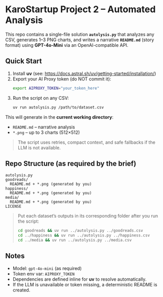 # KaroStartup Project 2 – Automated Analysis

This repo contains a single-file solution **`autolysis.py`** that analyzes any CSV, generates 1–3 PNG charts, and writes a narrative **`README.md`** (story format) using **GPT-4o-Mini** via an OpenAI-compatible API.

## Quick Start

1. Install **uv** (see: https://docs.astral.sh/uv/getting-started/installation/)
2. Export your AI Proxy token (do NOT commit it):
   ```bash
   export AIPROXY_TOKEN="your_token_here"
   ```
3. Run the script on any CSV:
   ```bash
   uv run autolysis.py /path/to/dataset.csv
   ```

This will generate in the **current working directory**:
- `README.md` – narrative analysis
- `*.png` – up to 3 charts (512×512)

> The script uses retries, compact context, and safe fallbacks if the LLM is not available.

## Repo Structure (as required by the brief)

```
autolysis.py
goodreads/
  README.md + *.png (generated by you)
happiness/
  README.md + *.png (generated by you)
media/
  README.md + *.png (generated by you)
LICENSE
```

> Put each dataset’s outputs in its corresponding folder after you run the script:
> ```bash
> cd goodreads && uv run ../autolysis.py ../goodreads.csv
> cd ../happiness && uv run ../autolysis.py ../happiness.csv
> cd ../media && uv run ../autolysis.py ../media.csv
> ```

## Notes
- Model: `gpt-4o-mini` (as required)
- Token env var: `AIPROXY_TOKEN`
- Dependencies are defined inline for **uv** to resolve automatically.
- If the LLM is unavailable or token missing, a deterministic README is created.
